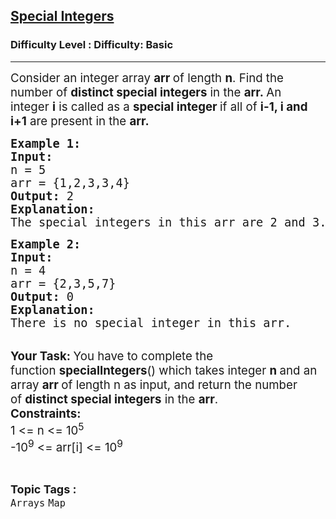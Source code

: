 <h2><a href="https://www.geeksforgeeks.org/problems/special-integers/1?page=5&category=Arrays&sortBy=difficulty">Special Integers</a></h2><h3>Difficulty Level : Difficulty: Basic</h3><hr><div class="problems_problem_content__Xm_eO"><p><span style="font-size: 18.6667px;">Consider an integer array&nbsp;<strong>arr&nbsp;</strong>of length&nbsp;<strong>n</strong>. Find the number of <strong>distinct special integers</strong> in the&nbsp;<strong>arr.&nbsp;</strong>An integer&nbsp;<strong>i</strong> is called as a <strong>special integer&nbsp;</strong>if all of <strong>i-1, i and i+1</strong> are present in the&nbsp;<strong>arr.</strong><br></span></p>
<pre><span style="font-size: 14pt;"><strong>Example 1:<br></strong></span><span style="font-size: 14pt;"><strong>Input:</strong><br>n = 5<br></span><span style="font-size: 14pt;">arr = {1,2,3,3,4}<br><strong>Output: </strong>2<br><strong>Explanation:</strong> <br>The special integers in this arr are 2 and 3.</span></pre>
<pre><span style="font-size: 14pt;"><strong>Example 2:<br></strong></span><span style="font-size: 14pt;"><strong>Input:<br></strong></span><span style="font-size: 14pt;">n = 4<br></span><span style="font-size: 14pt;">arr = {2,3,5,7}<br><strong>Output: </strong>0<br><strong>Explanation:</strong> <br>There is no special integer in this arr.</span></pre>
<p><br><span style="font-size: 14pt;"><strong>Your Task:&nbsp;</strong>You have to complete the function&nbsp;<strong>specialIntegers</strong>() which takes integer <strong>n</strong><strong>&nbsp;</strong>and an array&nbsp;<strong>arr&nbsp;</strong>of length n as input, and return the number of&nbsp;<strong>distinct special integers</strong>&nbsp;in the&nbsp;<strong>arr</strong>.</span><br><span style="font-size: 14pt;"><strong>Constraints:</strong></span><br><span style="font-size: 14pt;">1 &lt;= n &lt;= 10<sup>5</sup></span><br><span style="font-size: 14pt;">-10<sup>9</sup>&nbsp;&lt;= arr[i] &lt;= 10<sup>9</sup></span></p></div><br><p><span style=font-size:18px><strong>Topic Tags : </strong><br><code>Arrays</code>&nbsp;<code>Map</code>&nbsp;